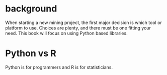 # background
When starting a new mining project, the first major decision is which tool or platform to use. Choices are plenty, and there must be one fitting your need. This book will focus on using Python based libraries. 

# Python vs R

Python is for programmers and R is for statisticians.
